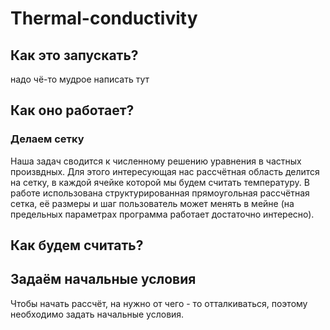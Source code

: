 # Thermal-conductivity
## Как это запускать?
надо чё-то мудрое написать тут

## Как оно работает?
### Делаем сетку
Наша задач сводится к численному решению уравнения в частных произвдных. Для этого интересующая нас рассчётная область делится на сетку, в каждой ячейке которой мы будем считать температуру.
В работе использована структурированная прямоугольная рассчётная сетка, её размеры и шаг пользователь может менять в мейне (на предельных параметрах программа работает достаточно интересно).

## Как будем считать?

## Задаём начальные условия
Чтобы начать рассчёт, на нужно от чего - то отталкиваться, поэтому необходимо задать начальные условия.

